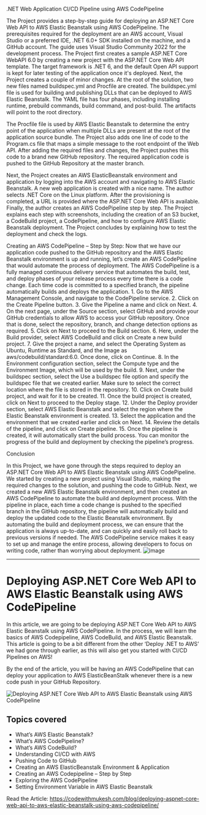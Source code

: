 .NET Web Application CI/CD Pipeline using AWS CodePipeline

 
The Project provides a step-by-step guide for deploying an ASP.NET Core Web API to AWS Elastic Beanstalk using AWS CodePipeline. The prerequisites required for the deployment are an AWS account, Visual Studio or a preferred IDE, .NET 6.0+ SDK installed on the machine, and a GitHub account. The guide uses Visual Studio Community 2022 for the development process. The Project first creates a sample ASP.NET Core WebAPI 6.0 by creating a new project with the ASP.NET Core Web API template. The target framework is .NET 6, and the default Open API support is kept for later testing of the application once it's deployed.
Next, the Project creates a couple of minor changes. At the root of the solution, two new files named buildspec.yml and Procfile are created. The buildspec.yml file is used for building and publishing DLLs that can be deployed to AWS Elastic Beanstalk. The YAML file has four phases, including installing runtime, prebuild commands, build command, and post-build. The artifacts will point to the root directory.

The Procfile file is used by AWS Elastic Beanstalk to determine the entry point of the application when multiple DLLs are present at the root of the application source bundle. The Project also adds one line of code to the Program.cs file that maps a simple message to the root endpoint of the Web API.
After adding the required files and changes, the Project pushes this code to a brand new GitHub repository. The required application code is pushed to the GitHub Repository at the master branch.

Next, the Project creates an AWS ElasticBeanstalk environment and application by logging into the AWS account and navigating to AWS Elastic Beanstalk. A new web application is created with a nice name. The author selects .NET Core on the Linux platform. After the provisioning is completed, a URL is provided where the ASP.NET Core Web API is available.
Finally, the author creates an AWS CodePipeline step by step. The Project explains each step with screenshots, including the creation of an S3 bucket, a CodeBuild project, a CodePipeline, and how to configure AWS Elastic Beanstalk deployment. The Project concludes by explaining how to test the deployment and check the logs.
 

Creating an AWS CodePipeline – Step by Step:
Now that we have our application code pushed to the GitHub repository and the AWS Elastic Beanstalk environment is up and running, let’s create an AWS CodePipeline that would automate the process of deployment.
The AWS CodePipeline is a fully managed continuous delivery service that automates the build, test, and deploy phases of your release process every time there is a code change. Each time code is committed to a specified branch, the pipeline automatically builds and deploys the application.
	1. Go to the AWS Management Console, and navigate to the CodePipeline service.
	2. Click on the Create Pipeline button.
	3. Give the Pipeline a name and click on Next.
	4. On the next page, under the Source section, select GitHub and provide your GitHub credentials to allow AWS to access your GitHub repository. Once that is done, select the repository, branch, and change detection options as required.
	5. Click on Next to proceed to the Build section.
	6. Here, under the Build provider, select AWS CodeBuild and click on Create a new build project.
	7. Give the project a name, and select the Operating System as Ubuntu, Runtime as Standard, and the Image as aws/codebuild/standard:6.0. Once done, click on Continue.
	8. In the Environment configuration section, select the Compute type and the Environment Image, which will be used by the build.
	9. Next, under the buildspec section, select the Use a buildspec file option and specify the buildspec file that we created earlier. Make sure to select the correct location where the file is stored in the repository.
	10. Click on Create build project, and wait for it to be created.
	11. Once the build project is created, click on Next to proceed to the Deploy stage.
	12. Under the Deploy provider section, select AWS Elastic Beanstalk and select the region where the Elastic Beanstalk environment is created.
	13. Select the application and the environment that we created earlier and click on Next.
	14. Review the details of the pipeline, and click on Create pipeline.
	15. Once the pipeline is created, it will automatically start the build process. You can monitor the progress of the build and deployment by checking the pipeline’s progress.

Conclusion

In this Project, we have gone through the steps required to deploy an ASP.NET Core Web API to AWS Elastic Beanstalk using AWS CodePipeline. We started by creating a new project using Visual Studio, making the required changes to the solution, and pushing the code to GitHub.
Next, we created a new AWS Elastic Beanstalk environment, and then created an AWS CodePipeline to automate the build and deployment process. With the pipeline in place, each time a code change is pushed to the specified branch in the GitHub repository, the pipeline will automatically build and deploy the updated code to the Elastic Beanstalk environment. By automating the build and deployment process, we can ensure that the application is always up-to-date, and can quickly and easily roll back to previous versions if needed. The AWS CodePipeline service makes it easy to set up and manage the entire process, allowing developers to focus on writing code, rather than worrying about deployment.
![image](https://user-images.githubusercontent.com/55047333/220026381-1d2681f0-7399-4881-8cc2-81835ff8a149.png)

-----------------------------------------------------------------------------------------------------------------------------------------------------------------------

# Deploying ASP.NET Core Web API to AWS Elastic Beanstalk using AWS CodePipeline

In this article, we are going to be deploying ASP.NET Core Web API to AWS Elastic Beanstalk using AWS CodePipeline. In the process, we will learn the basics of AWS Codepipeline, AWS CodeBuild, and AWS Elastic Beanstalk. This article is going to be a bit different from the other ‘Deploy .NET to AWS’ we had gone through earlier, as this will also get you started with CI/CD Pipelines on AWS!

By the end of the article, you will be having an AWS CodePipeline that can deploy your application to AWS ElasticBeanStalk whenever there is a new code push in your GitHub Repository.

![Deploying ASP.NET Core Web API to AWS Elastic Beanstalk using AWS CodePipeline](https://codewithmukesh.com/wp-content/uploads/2022/12/Deploying-ASP.NET-Core-WebAPI-to-AWS-Elastic-Beanstalk-using-AWS-CodePipeline-1.png)

## Topics covered
- What’s AWS Elastic Beanstalk?
- What’s AWS CodePipeline?
- What’s AWS CodeBuild?
- Understanding CI/CD with AWS
- Pushing Code to GitHub
- Creating an AWS ElasticBeanstalk Environment & Application
- Creating an AWS Codepipeline – Step by Step
- Exploring the AWS CodePipeline
- Setting Environment Variable in AWS Elastic Beanstalk

Read the Article: https://codewithmukesh.com/blog/deploying-aspnet-core-web-api-to-aws-elastic-beanstalk-using-aws-codepipeline/

